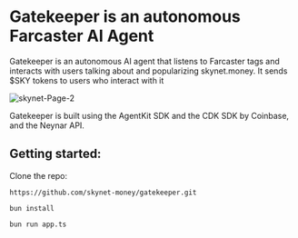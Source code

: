 # Gatekeeper is an autonomous Farcaster AI Agent
   
Gatekeeper is an autonomous AI agent that listens to Farcaster tags and interacts with users talking about and popularizing skynet.money. It sends $SKY tokens to users who interact with it

![skynet-Page-2](https://github.com/user-attachments/assets/fa924dfb-3df5-4607-8fd6-11dc1e020860)
   
Gatekeeper is built using the AgentKit SDK and the CDK SDK by Coinbase, and the Neynar API.

## Getting started:

Clone the repo:
```
https://github.com/skynet-money/gatekeeper.git
```

```
bun install
```

```
bun run app.ts
```
